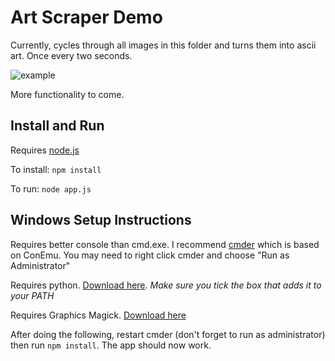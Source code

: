 # Art Scraper Demo

Currently, cycles through all images in this folder and turns them into ascii art. Once every two seconds.

![example](http://i.imgur.com/wos21cn.png)

More functionality to come.

## Install and Run

Requires [node.js](http://nodejs.org/)

To install: `npm install`

To run: `node app.js`

## Windows Setup Instructions

Requires better console than cmd.exe. I recommend [cmder](https://github.com/cmderdev/cmder) which is based on ConEmu. You may need to right click cmder and choose "Run as Administrator"

Requires python. [Download here](https://www.python.org/ftp/python/3.6.2/python-3.6.2.exe). *Make sure you tick the box that adds it to your PATH*

Requires Graphics Magick. [Download here](https://sourceforge.net/projects/graphicsmagick/files/graphicsmagick-binaries/1.3.26/GraphicsMagick-1.3.26-Q8-win64-dll.exe/download)

After doing the following, restart cmder (don't forget to run as administrator) then run `npm install`. The app should now work.
